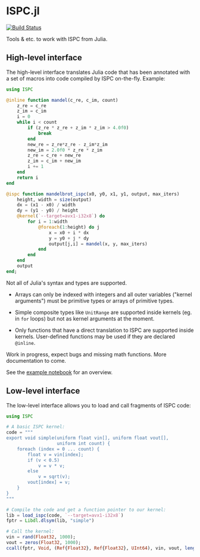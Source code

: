 # ISPC.jl

[![Build Status](https://travis-ci.org/damiendr/ISPC.jl.svg?branch=master)](https://travis-ci.org/damiendr/ISPC.jl)

Tools & etc. to work with ISPC from Julia.

## High-level interface

The high-level interface translates Julia code that has been annotated with
a set of macros into code compiled by ISPC on-the-fly. Example:

```julia
using ISPC

@inline function mandel(c_re, c_im, count)
    z_re = c_re
    z_im = c_im
    i = 0
    while i < count
        if (z_re * z_re + z_im * z_im > 4.0f0)
            break
        end
        new_re = z_re*z_re - z_im*z_im
        new_im = 2.0f0 * z_re * z_im
        z_re = c_re + new_re
        z_im = c_im + new_im
        i += 1
    end
    return i
end

@ispc function mandelbrot_ispc(x0, y0, x1, y1, output, max_iters)
    height, width = size(output)
    dx = (x1 - x0) / width
    dy = (y1 - y0) / height
    @kernel(`--target=avx1-i32x8`) do
        for i = 1:width
            @foreach(1:height) do j
                x = x0 + i * dx
                y = y0 + j * dy
                output[j,i] = mandel(x, y, max_iters)
            end
        end
    end
    output
end;
```

Not all of Julia's syntax and types are supported.

- Arrays can only be indexed with integers and all outer
variables ("kernel arguments") must be primitive types or arrays of
primitive types.

- Simple composite types like `UnitRange` are supported inside kernels
(eg. in `for` loops) but not as kernel arguments at the moment.

- Only functions that have a direct translation to ISPC are supported 
inside kernels. User-defined functions may be used if they are declared
`@inline`.

Work in progress, expect bugs and missing math functions. More documentation to
come.

See the [example notebook](https://github.com/damiendr/ISPC.jl/blob/master/examples/ISPC-mandelbrot.ipynb) for an overview.

## Low-level interface

The low-level interface allows you to load and call fragments of ISPC code:

```julia
using ISPC

# A basic ISPC kernel:
code = """
export void simple(uniform float vin[], uniform float vout[],
                   uniform int count) {
    foreach (index = 0 ... count) {
        float v = vin[index];
        if (v < 0.5)
            v = v * v;
        else
            v = sqrt(v);
        vout[index] = v;
    }
}
"""

# Compile the code and get a function pointer to our kernel:
lib = load_ispc(code, `--target=avx1-i32x8`)
fptr = Libdl.dlsym(lib, "simple")

# Call the kernel:
vin = rand(Float32, 1000);
vout = zeros(Float32, 1000);
ccall(fptr, Void, (Ref{Float32}, Ref{Float32}, UInt64), vin, vout, length(vout))
```